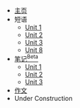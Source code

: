 * [主页](README.md)
* 短语
    * [Unit 1](word/1.md)
    * [Unit 2](word/2.md)
    * [Unit 3](word/3.md)
    * [Unit 8](word/8.md)
* [笔记<sup>Beta</sup>](note.md)
    * [Unit 1](note/1.md)
    * [Unit 2](note/2.md)
    * [Unit 3](note/3.md)
* [作文](zw.md)
* Under Construction